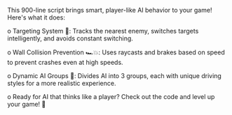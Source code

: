 This 900-line script brings smart, player-like AI behavior to your game! Here's what it does:

o Targeting System 🔄: Tracks the nearest enemy, switches targets intelligently, and avoids constant switching.

o Wall Collision Prevention 🏎️💥: Uses raycasts and brakes based on speed to prevent crashes even at high speeds.

o Dynamic AI Groups 🤖: Divides AI into 3 groups, each with unique driving styles for a more realistic experience.

o Ready for AI that thinks like a player? Check out the code and level up your game! 🚀
